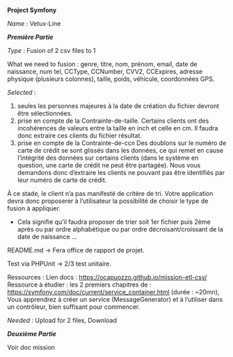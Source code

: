 **Project Symfony**

*Name* : Vetux-Line

***Première Partie***

*Type* : Fusion of 2 csv files to 1

What we need to fusion : genre, titre, nom, prénom, email, date de naissance, num tel, CCType, CCNumber, CVV2, CCExpires, adresse physique (plusieurs colonnes), taille, poids, véhicule, coordonnées GPS.

*Selected* :

1. seules les personnes majeures à la date de création du fichier devront être sélectionnées.
2. prise en compte de la Contrainte-de-taille. Certains clients ont des incohérences de valeurs entre la taille en inch et celle en cm. Il faudra donc extraire ces clients du fichier résultat.
3. prise en compte de la Contrainte-de-ccn Des doublons sur le numéro de carte de crédit se sont glissés dans les données, ce qui remet en cause l’intégrité des données sur certains clients (dans le système en question, une carte de crédit ne peut être partagée). Nous vous demandons donc d’extraire les clients ne pouvant pas être identifiés par leur numéro de carte de crédit.

À ce stade, le client n’a pas manifesté de critère de tri. Votre application devra donc proposerer à l’utilisateur la possibilité de choisir le type de fusion à appliquer.
- Cela signifie qu’il faudra proposer de trier soit 1er fichier puis 2ème après ou par ordre alphabétique ou par ordre décroisant/croissant de la date de naissance … 

README.md -> Fera office de rapport de projet.

Test via PHPUnit -> 2/3 test unitaire.

Ressources : Lien docs : https://ocapuozzo.github.io/mission-etl-csv/ 
Ressource à étudier : les 2 premiers chapitres de : https://symfony.com/doc/current/service_container.html (durée : ~20mn), Vous apprendrez à créer un service (MessageGenerator) et à l’utiliser dans un contrôleur, bien suffisant pour commencer.

*Needed* : Upload for 2 files, Download 

***Deuxième Partie***
 
Voir doc mission 
